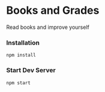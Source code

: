 # Books and Grades

Read books and improve yourself

### Installation

```
npm install
```

### Start Dev Server

```
npm start
```